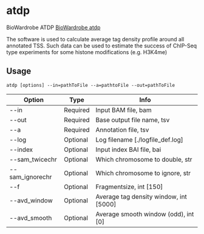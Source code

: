 # atdp
BioWardrobe ATDP
[BioWardrobe atdp](https://github.com/cincinnati-childrens-hospital/biowardrobe/tree/master/src/atdp "BioWardrobe")

The software is used to calculate average tag density profile around all annotated TSS.
Such data can be used to estimate the success of ChIP-Seq type experiments for some histone
modifications (e.g. H3K4me)

## Usage
`atdp [options] --in=pathToFile --a=pathtoFile --out=pathToFile`

|Option          |Type    |Info                                                |
|----------------|--------|----------------------------------------------------|
|--in            |Required| Input BAM file, bam                                |
|--out           |Required| Base output file name, tsv                         |
|--a             |Required| Annotation file, tsv                               |
|--log           |Optional| Log filename [./logfile_def.log]           |
|--index         |Optional| Input index BAI file, bai                          |
|--sam_twicechr  |Optional| Which chromosome to double, str                    |
|--sam_ignorechr |Optional| Which chromosome to ignore, str                    |
|--f             |Optional| Fragmentsize, int [150]                            |
|--avd_window    |Optional| Average tag density window, int [5000]             |
|--avd_smooth    |Optional| Average smooth window (odd), int [0]               |
